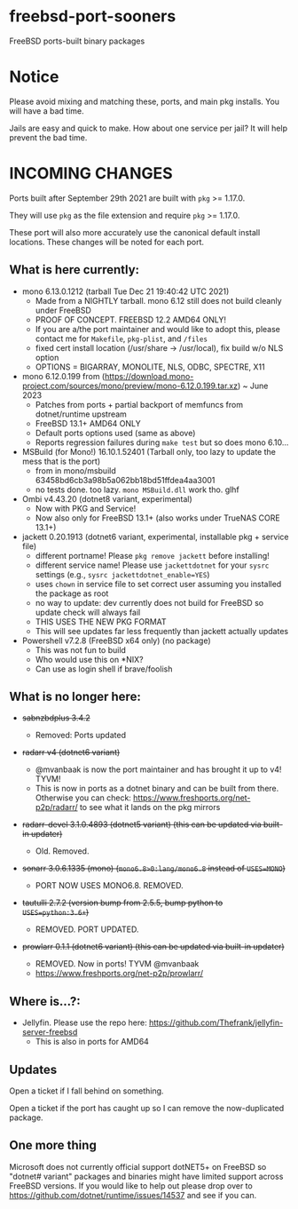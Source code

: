 # freebsd-port-sooners
FreeBSD ports-built binary packages
# Notice
Please avoid mixing and matching these, ports, and main pkg installs. You will have a bad time.

Jails are easy and quick to make. How about one service per jail? It will help prevent the bad time.

# INCOMING CHANGES
Ports built after September 29th 2021 are built with `pkg` >= 1.17.0. 

They will use `pkg` as the file extension and require `pkg` >= 1.17.0.

These port will also more accurately use the canonical default install locations. These changes will be noted for each port.

## What is here currently:
- mono 6.13.0.1212 (tarball Tue Dec 21 19:40:42 UTC 2021)
  - Made from a NIGHTLY tarball. mono 6.12 still does not build cleanly under FreeBSD
  - PROOF OF CONCEPT. FREEBSD 12.2 AMD64 ONLY!
  - If you are a/the port maintainer and would like to adopt this, please contact me for `Makefile`, `pkg-plist`, and `/files`
  - fixed cert install location (/usr/share -> /usr/local), fix build w/o NLS option
  - OPTIONS = BIGARRAY, MONOLITE, NLS, ODBC, SPECTRE, X11
- mono 6.12.0.199 from (https://download.mono-project.com/sources/mono/preview/mono-6.12.0.199.tar.xz) ~ June 2023
  - Patches from ports + partial backport of memfuncs from dotnet/runtime upstream
  - FreeBSD 13.1+ AMD64 ONLY
  - Default ports options used (same as above)
  - Reports regression failures during `make test` but so does mono 6.10...
- MSBuild (for Mono!) 16.10.1.52401 (Tarball only, too lazy to update the mess that is the port)
  - from in mono/msbuild 63458bd6cb3a98b5a062bb18bd51ffdea4aa3001
  - no tests done. too lazy. `mono MSBuild.dll` work tho. glhf
- Ombi v4.43.20 (dotnet8 variant, experimental)
  - Now with PKG and Service!
  - Now also only for FreeBSD 13.1+ (also works under TrueNAS CORE 13.1+)
- jackett 0.20.1913 (dotnet6 variant, experimental, installable pkg + service file)
  - different portname! Please `pkg remove jackett` before installing!
  - different service name! Please use `jackettdotnet` for your `sysrc` settings (e.g., `sysrc jackettdotnet_enable=YES`)
  - uses `chown` in service file to set correct user assuming you installed the package as root
  - no way to update: dev currently does not build for FreeBSD so update check will always fail
  - THIS USES THE NEW PKG FORMAT
  - This will see updates far less frequently than jackett actually updates
- Powershell v7.2.8 (FreeBSD x64 only) (no package)
  - This was not fun to build
  - Who would use this on *NIX?
  - Can use as login shell if brave/foolish
## What is no longer here:
- ~~sabnzbdplus 3.4.2~~
  - Removed: Ports updated
- ~~radarr v4 (dotnet6 variant)~~
  - @mvanbaak is now the port maintainer and has brought it up to v4! TYVM!
  - This is now in ports as a dotnet binary and can be built from there. Otherwise you can check: https://www.freshports.org/net-p2p/radarr/ to see what it lands on the pkg mirrors
  
- ~~radarr-devel 3.1.0.4893 (dotnet5 variant) (this can be updated via built-in updater)~~
  - Old. Removed.

- ~~sonarr 3.0.6.1335 (mono) (`mono6.8>0:lang/mono6.8` instead of `USES=MONO`)~~
  - PORT NOW USES MONO6.8. REMOVED.
  
- ~~tautulli 2.7.2 (version bump from 2.5.5, bump python to `USES=python:3.6+`)~~
  - REMOVED. PORT UPDATED.

- ~~prowlarr 0.1.1 (dotnet6 variant) (this can be updated via built-in updater)~~
  - REMOVED. Now in ports! TYVM @mvanbaak
  - https://www.freshports.org/net-p2p/prowlarr/

## Where is...?:
- Jellyfin. Please use the repo here: https://github.com/Thefrank/jellyfin-server-freebsd
  - This is also in ports for AMD64

## Updates
Open a ticket if I fall behind on something. 

Open a ticket if the port has caught up so I can remove the now-duplicated package.

## One more thing
Microsoft does not currently official support dotNET5+ on FreeBSD so "dotnet# variant" packages and binaries might have limited support across FreeBSD versions.
If you would like to help out please drop over to https://github.com/dotnet/runtime/issues/14537 and see if you can.
